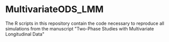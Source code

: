 # MultivariateODS_LMM
 The R scripts in this repository contain the code necessary to reproduce all simulations from the manuscript "Two-Phase Studies with Multivariate Longitudinal Data"
